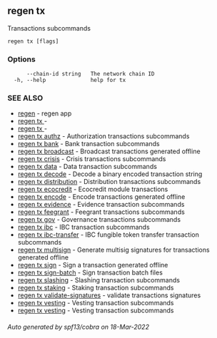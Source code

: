 ## regen tx

Transactions subcommands

```
regen tx [flags]
```

### Options

```
      --chain-id string   The network chain ID
  -h, --help              help for tx
```

### SEE ALSO

* [regen](regen.md)	 - regen app
* [regen tx ](regen_tx_.md)	 - 
* [regen tx ](regen_tx_.md)	 - 
* [regen tx authz](regen_tx_authz.md)	 - Authorization transactions subcommands
* [regen tx bank](regen_tx_bank.md)	 - Bank transaction subcommands
* [regen tx broadcast](regen_tx_broadcast.md)	 - Broadcast transactions generated offline
* [regen tx crisis](regen_tx_crisis.md)	 - Crisis transactions subcommands
* [regen tx data](regen_tx_data.md)	 - Data transaction subcommands
* [regen tx decode](regen_tx_decode.md)	 - Decode a binary encoded transaction string
* [regen tx distribution](regen_tx_distribution.md)	 - Distribution transactions subcommands
* [regen tx ecocredit](regen_tx_ecocredit.md)	 - Ecocredit module transactions
* [regen tx encode](regen_tx_encode.md)	 - Encode transactions generated offline
* [regen tx evidence](regen_tx_evidence.md)	 - Evidence transaction subcommands
* [regen tx feegrant](regen_tx_feegrant.md)	 - Feegrant transactions subcommands
* [regen tx gov](regen_tx_gov.md)	 - Governance transactions subcommands
* [regen tx ibc](regen_tx_ibc.md)	 - IBC transaction subcommands
* [regen tx ibc-transfer](regen_tx_ibc-transfer.md)	 - IBC fungible token transfer transaction subcommands
* [regen tx multisign](regen_tx_multisign.md)	 - Generate multisig signatures for transactions generated offline
* [regen tx sign](regen_tx_sign.md)	 - Sign a transaction generated offline
* [regen tx sign-batch](regen_tx_sign-batch.md)	 - Sign transaction batch files
* [regen tx slashing](regen_tx_slashing.md)	 - Slashing transaction subcommands
* [regen tx staking](regen_tx_staking.md)	 - Staking transaction subcommands
* [regen tx validate-signatures](regen_tx_validate-signatures.md)	 - validate transactions signatures
* [regen tx vesting](regen_tx_vesting.md)	 - Vesting transaction subcommands
* [regen tx vesting](regen_tx_vesting.md)	 - Vesting transaction subcommands

###### Auto generated by spf13/cobra on 18-Mar-2022
